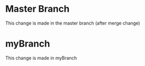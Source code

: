 # Master Branch
This change is made in the master branch (after merge change)

# myBranch
This change is made in myBranch